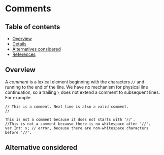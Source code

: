 # Comments

<!--
Part of the Carbon Language project, under the Apache License v2.0 with LLVM
Exceptions. See /LICENSE for license information.
SPDX-License-Identifier: Apache-2.0 WITH LLVM-exception
-->

<!-- toc -->

## Table of contents

-   [Overview](#overview)
-   [Details](#details)
-   [Alternatives considered](#alternatives-considered)
-   [References](#references)

## Overview

A _comment_ is a lexical element beginning with the characters `//` and running
to the end of the line. We have no mechanism for physical line continuation, so
a trailing `\` does not extend a comment to subsequent lines. For example:

```carbon
// This is a comment. Next line is also a valid comment.
//

This is not a comment because it does not starts with '//'.
//This is not a comment because there is no whitespace after '//'.
var Int: x; // error, because there are non-whitespace characters before '//'.
```

## Alternative considered

